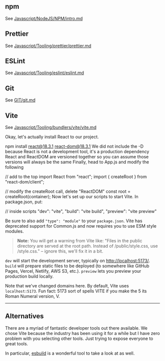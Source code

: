 ## npm

See [Javascript/NodeJS/NPM/intro.md](/Javascript/NodeJS/NPM/intro.md)

## Prettier

See [Javascript/Tooling/prettier/prettier.md](/Javascript/Tooling/prettier/prettier.md)

## ESLint

See [Javascript/Tooling/eslint/eslint.md](/Javascript/Tooling/eslint/eslint.md)

## Git

See [GIT/git.md](/GIT/git.md)

## Vite

See [Javascript/Tooling/bundlers/vite/vite.md](/Javascript/Tooling/bundlers/vite/vite.md)

Okay, let's actually install React to our project.

npm install react@18.3.1 react-dom@18.3.1
We did not include the -D because React is not a development tool, it's a production dependency
React and ReactDOM are versioned together so you can assume those versions will always be the same
Finally, head to App.js and modify the following

// add to the top
import React from "react";
import { createRoot } from "react-dom/client";

// modify the createRoot call, delete "ReactDOM"
const root = createRoot(container);
Now let's set up our scripts to start Vite. In package.json, put:

// inside scripts
"dev": "vite",
"build": "vite build",
"preview": "vite preview"

Be sure to also add `"type": "module"` to your `package.json`. Vite has deprecated support for Common.js and now requires you to use ESM style modules.

> **Note:** You will get a warning from Vite like: "Files in the public directory are served at the root path. Instead of /public/style.css, use /style.css." – ignore this, we'll fix it in a bit.

`dev` will start the development server, typically on [http://localhost:5173/](http://localhost:5173/). `build` will prepare static files to be deployed (to somewhere like GitHub Pages, Vercel, Netlify, AWS S3, etc.). `preview` lets you preview your production build locally.

Note that we've changed domains here. By default, Vite uses `localhost:5173`. Fun fact: 5173 sort of spells VITE if you make the 5 its Roman Numeral version, V.

---

## Alternatives

There are a myriad of fantastic developer tools out there available. We chose Vite because the industry has been using it for a while but I have zero problem with you selecting other tools. Just trying to expose everyone to great tools.

In particular, [esbuild](https://esbuild.github.io/) is a wonderful tool to take a look at as well.
